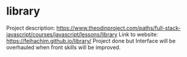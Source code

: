 # library

Project description: https://www.theodinproject.com/paths/full-stack-javascript/courses/javascript/lessons/library
Link to website: https://feihachim.github.io/library/
Project done but Interface will be overhauled when front skills will be improved.
